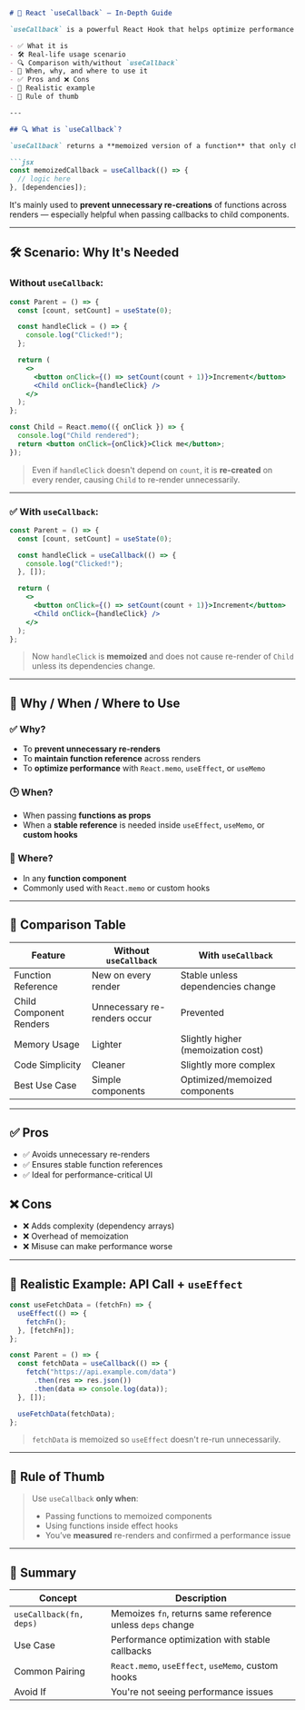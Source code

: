 
```md
# 🔁 React `useCallback` — In-Depth Guide

`useCallback` is a powerful React Hook that helps optimize performance by memoizing callback functions. This guide covers:

- ✅ What it is
- 🛠 Real-life usage scenario
- 🔍 Comparison with/without `useCallback`
- 📌 When, why, and where to use it
- ✅ Pros and ❌ Cons
- 🧪 Realistic example
- 🧠 Rule of thumb

---

## 🔍 What is `useCallback`?

`useCallback` returns a **memoized version of a function** that only changes if its **dependencies change**.

```jsx
const memoizedCallback = useCallback(() => {
  // logic here
}, [dependencies]);
```

It's mainly used to **prevent unnecessary re-creations** of functions across renders — especially helpful when passing callbacks to child components.

---

## 🛠 Scenario: Why It's Needed

### Without `useCallback`:

```jsx
const Parent = () => {
  const [count, setCount] = useState(0);

  const handleClick = () => {
    console.log("Clicked!");
  };

  return (
    <>
      <button onClick={() => setCount(count + 1)}>Increment</button>
      <Child onClick={handleClick} />
    </>
  );
};

const Child = React.memo(({ onClick }) => {
  console.log("Child rendered");
  return <button onClick={onClick}>Click me</button>;
});
```

> Even if `handleClick` doesn't depend on `count`, it is **re-created** on every render, causing `Child` to re-render unnecessarily.

---

### ✅ With `useCallback`:

```jsx
const Parent = () => {
  const [count, setCount] = useState(0);

  const handleClick = useCallback(() => {
    console.log("Clicked!");
  }, []);

  return (
    <>
      <button onClick={() => setCount(count + 1)}>Increment</button>
      <Child onClick={handleClick} />
    </>
  );
};
```

> Now `handleClick` is **memoized** and does not cause re-render of `Child` unless its dependencies change.

---

## 📌 Why / When / Where to Use

### ✅ Why?
- To **prevent unnecessary re-renders**
- To **maintain function reference** across renders
- To **optimize performance** with `React.memo`, `useEffect`, or `useMemo`

### 🕒 When?
- When passing **functions as props**
- When a **stable reference** is needed inside `useEffect`, `useMemo`, or **custom hooks**

### 📍 Where?
- In any **function component**
- Commonly used with `React.memo` or custom hooks

---

## 🔁 Comparison Table

| Feature                       | Without `useCallback`           | With `useCallback`                   |
|------------------------------|----------------------------------|--------------------------------------|
| Function Reference            | New on every render              | Stable unless dependencies change    |
| Child Component Renders       | Unnecessary re-renders occur     | Prevented                            |
| Memory Usage                  | Lighter                          | Slightly higher (memoization cost)   |
| Code Simplicity               | Cleaner                          | Slightly more complex                |
| Best Use Case                 | Simple components                | Optimized/memoized components        |

---

## ✅ Pros

- ✅ Avoids unnecessary re-renders
- ✅ Ensures stable function references
- ✅ Ideal for performance-critical UI

## ❌ Cons

- ❌ Adds complexity (dependency arrays)
- ❌ Overhead of memoization
- ❌ Misuse can make performance worse

---

## 🧪 Realistic Example: API Call + `useEffect`

```jsx
const useFetchData = (fetchFn) => {
  useEffect(() => {
    fetchFn();
  }, [fetchFn]);
};

const Parent = () => {
  const fetchData = useCallback(() => {
    fetch("https://api.example.com/data")
      .then(res => res.json())
      .then(data => console.log(data));
  }, []);

  useFetchData(fetchData);
};
```

> `fetchData` is memoized so `useEffect` doesn't re-run unnecessarily.

---

## 🧠 Rule of Thumb

> Use `useCallback` **only when**:
> - Passing functions to memoized components
> - Using functions inside effect hooks
> - You’ve **measured** re-renders and confirmed a performance issue

---

## 📝 Summary

| Concept           | Description                                                  |
|-------------------|--------------------------------------------------------------|
| `useCallback(fn, deps)` | Memoizes `fn`, returns same reference unless `deps` change |
| Use Case          | Performance optimization with stable callbacks               |
| Common Pairing    | `React.memo`, `useEffect`, `useMemo`, custom hooks           |
| Avoid If          | You're not seeing performance issues                         |

